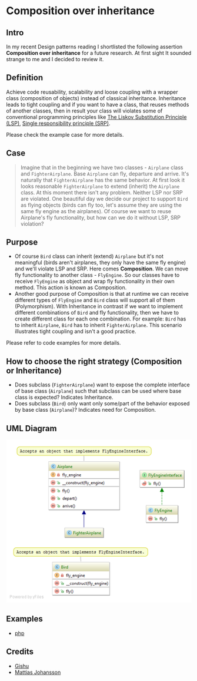 # Composition over inheritance

## Intro
In my recent Design patterns reading I shortlisted the following assertion **Composition over inheritance** for a future research. At first sight It sounded strange to me and I decided to review it.

## Definition
Achieve code reusability, scalability and loose coupling with a wrapper class (composition of objects) instead of classical inheritance. Inheritance leads to tight coupling and if you want to have a class, that reuses methods of another classes, then in result your class will violates some of conventional programming principles like [The Liskov Substitution Principle (LSP)](https://en.wikipedia.org/wiki/Liskov_substitution_principle), [Single responsibility principle (SRP)](https://en.wikipedia.org/wiki/Single_responsibility_principle).

Please check the example case for more details.

## Case
> Imagine that in the beginning we have two classes - `Airplane` class and `FighterAirplane`. Base `Airplane` can fly, departure and arrive. It's naturally that `FighterAirplane` has the same behavior. At first look it looks reasonable `FighterAirplane` to extend (inherit) the `Airplane` class. At this moment there isn't any problem. Neither LSP nor SRP are violated.
One beautiful day we decide our project to support `Bird` as flying objects (birds can fly too, let's assume they are using the same fly engine as the airplanes). Of course we want to reuse Airplane's fly functionality, but how can we do it without LSP, SRP violation?

## Purpose
- Of course `Bird` class can inherit (extend) `Airplane` but it's not meaningful (birds aren't airplanes, they only have the same fly engine) and we'll violate LSP and SRP. Here comes **Composition**. We can move fly functionality to another class - `FlyEngine`. So our classes have to receive `FlyEngine` as object and wrap fly functionality in their own method. This action is known as Composition.
- Another good purpose of Composition is that at runtime we can receive different types of `FlyEngine` and `Bird` class will support all of them (Polymorphism).
With Inheritance in contrast if we want to implement different combinations of `Bird` and fly functionality, then we have to create different class for each one combination. For example: `Bird` has to inherit `Airplane`, `Bird` has to inherit `FighterAirplane`. This scenario illustrates tight coupling and isn't a good practice.

Please refer to code examples for more details.

## How to choose the right strategy (Composition or Inheritance)
- Does subclass (`FighterAirplane`) want to expose the complete interface of base class (`Airplane`) such that subclass can be used where base class is expected? Indicates Inheritance.
- Does subclass (`Bird`) only want only some/part of the behavior exposed by base class (`Airplane`)? Indicates need for Composition.

## UML Diagram
![Composition UML diagram](https://github.com/jordan-enev/oop/blob/master/composition-over-inheritance/php/uml_diagram.png)

## Examples
* [php](https://github.com/jordan-enev/oop/tree/master/composition-over-inheritance/php)

## Credits
* [Gishu](http://stackoverflow.com/questions/49002/prefer-composition-over-inheritance)
* [Mattias Johansson](https://medium.com/humans-create-software/composition-over-inheritance-cb6f88070205#.1jch1w3do)